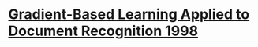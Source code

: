 # [Gradient-Based Learning Applied to Document Recognition 1998](http://www.dengfanxin.cn/wp-content/uploads/2016/03/1998Lecun.pdf)
